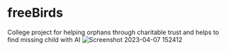 # freeBirds
College project for helping orphans through charitable trust and helps to find missing child with AI
![Screenshot 2023-04-07 152412](https://github.com/nawaf-vp/freeBirds/assets/102661016/0e51e97c-0a7e-4c64-949a-b6e5f46079a5)
